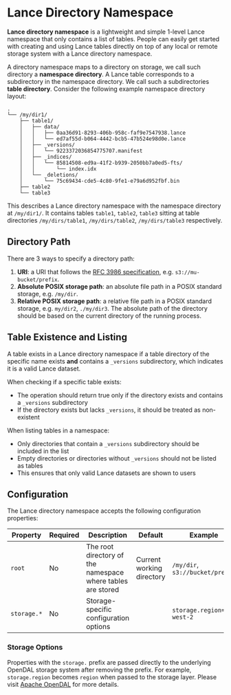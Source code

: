 # Lance Directory Namespace

**Lance directory namespace** is a lightweight and simple 1-level Lance namespace that only contains a list of tables.
People can easily get started with creating and using Lance tables directly on top of any
local or remote storage system with a Lance directory namespace.

A directory namespace maps to a directory on storage, we call such directory a **namespace directory**.
A Lance table corresponds to a subdirectory in the namespace directory.
We call such a subdirectories **table directory**.
Consider the following example namespace directory layout:

```
.
└── /my/dir1/
    ├── table1/
    │   ├── data/
    │   │   ├── 0aa36d91-8293-406b-958c-faf9e7547938.lance
    │   │   └── ed7af55d-b064-4442-bcb5-47b524e98d0e.lance
    │   ├── _versions/
    │   │   └── 9223372036854775707.manifest
    │   ├── _indices/
    │   │   └── 85814508-ed9a-41f2-b939-2050bb7a0ed5-fts/
    │   │       └── index.idx
    │   └── _deletions/
    │       └── 75c69434-cde5-4c80-9fe1-e79a6d952fbf.bin
    ├── table2
    └── table3
```

This describes a Lance directory namespace with the namespace directory at `/my/dir1/`.
It contains tables `table1`, `table2`, `table3` sitting at table directories
`/my/dirs/table1`, `/my/dirs/table2`, `/my/dirs/table3` respectively.

## Directory Path

There are 3 ways to specify a directory path:

1. **URI**: a URI that follows the [RFC 3986 specification](https://datatracker.ietf.org/doc/html/rfc3986), e.g. `s3://mu-bucket/prefix`.
2. **Absolute POSIX storage path**: an absolute file path in a POSIX standard storage, e.g. `/my/dir`.
3. **Relative POSIX storage path**: a relative file path in a POSIX standard storage, e.g. `my/dir2`, `./my/dir3`.
   The absolute path of the directory should be based on the current directory of the running process.

## Table Existence and Listing

A table exists in a Lance directory namespace if a table directory of the specific name exists
**and** contains a `_versions` subdirectory, which indicates it is a valid Lance dataset.

When checking if a specific table exists:
- The operation should return true only if the directory exists and contains a `_versions` subdirectory
- If the directory exists but lacks `_versions`, it should be treated as non-existent

When listing tables in a namespace:
- Only directories that contain a `_versions` subdirectory should be included in the list
- Empty directories or directories without `_versions` should not be listed as tables
- This ensures that only valid Lance datasets are shown to users

## Configuration

The Lance directory namespace accepts the following configuration properties:

| Property    | Required | Description                                                 | Default                   | Example                         |
|-------------|----------|-------------------------------------------------------------|---------------------------|---------------------------------|
| `root`      | No       | The root directory of the namespace where tables are stored | Current working directory | `/my/dir`, `s3://bucket/prefix` |
| `storage.*` | No       | Storage-specific configuration options                      |                           | `storage.region=us-west-2`      |

### Storage Options

Properties with the `storage.` prefix are passed directly to the underlying OpenDAL storage system
after removing the prefix. For example, `storage.region` becomes `region` when passed to the storage layer.
Please visit [Apache OpenDAL](https://opendal.apache.org) for more details.